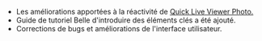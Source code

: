 - Les améliorations apportées à la réactivité de [Quick Live Viewer Photo.](//vimeo.com/156837974)
- Guide de tutoriel Belle d'introduire des éléments clés a été ajouté.
- Corrections de bugs et améliorations de l'interface utilisateur.